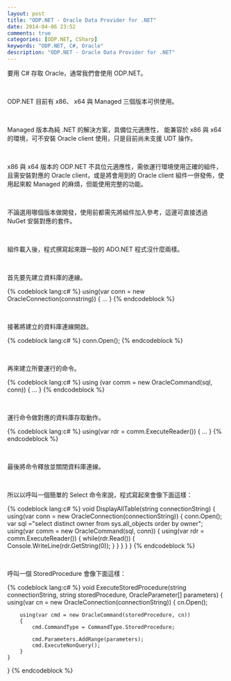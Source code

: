 ```yaml
---
layout: post
title: "ODP.NET - Oracle Data Provider for .NET"
date: 2014-04-06 23:52
comments: true
categories: [ODP.NET, CSharp]
keywords: "ODP.NET, C#, Oracle"
description: "ODP.NET - Oracle Data Provider for .NET"
---
```


要用 C# 存取 Oracle，通常我們會使用 ODP.NET。  

<!-- More -->

<br/>

ODP.NET 目前有 x86、 x64 與 Managed 三個版本可供使用。  

<br/>

Managed 版本為純 .NET 的解決方案，具備位元適應性， 能兼容於 x86 與 x64 的環境，可不安裝 Oracle client 使用，只是目前尚未支援 UDT 操作。  

<br/>

x86 與 x64 版本的 ODP.NET 不具位元適應性，需依運行環境使用正確的組件，且需安裝對應的 Oracle client，或是將會用到的 Oracle client 組件一併發佈，使用起來較 Managed 的麻煩，但能使用完整的功能。  

<br/>

不論選用哪個版本做開發，使用前都需先將組件加入參考，這邊可直接透過 NuGet 安裝對應的套件。  

<br/>

組件載入後，程式撰寫起來跟一般的 ADO.NET 程式沒什麼兩樣。  

<br/>

首先要先建立資料庫的連線。  

{% codeblock lang:c# %}
using(var conn = new OracleConnection(connstring))
{
    ...
}
{% endcodeblock %}

<br/>

接著將建立的資料庫連線開啟。
  
{% codeblock lang:c# %}
conn.Open();
{% endcodeblock %}

<br/>

再來建立所要運行的命令。

{% codeblock lang:c# %}
using (var comm = new OracleCommand(sql, conn))
{
    ...
}
{% endcodeblock %}

<br/>

運行命令做對應的資料庫存取動作。  

{% codeblock lang:c# %}
using(var rdr = comm.ExecuteReader())
{
    ...
}
{% endcodeblock %}

<br/>

最後將命令釋放並關閉資料庫連線。  

<br/>

所以以呼叫一個簡單的 Select 命令來說，程式寫起來會像下面這樣：  

{% codeblock lang:c# %}
void DisplayAllTable(string connectionString)
{
    using(var conn = new OracleConnection(connectionString))
    {
        conn.Open();
        var sql ="select distinct owner from sys.all_objects order by owner";
        using(var comm = new OracleCommand(sql, conn))
        {
            using(var rdr = comm.ExecuteReader())
            {
                while(rdr.Read())
                {
                    Console.WriteLine(rdr.GetString(0));
                }
            }
        }
    }
}
{% endcodeblock %}

<br/>

呼叫一個 StoredProcedure 會像下面這樣：  

{% codeblock lang:c# %}
void ExecuteStoredProcedure(string connectionString, string storedProcedure, OracleParameter[] parameters)
{
    using(var cn = new OracleConnection(connectionString))
    {
        cn.Open();

        using(var cmd = new OracleCommand(storedProcedure, cn))
        {
            cmd.CommandType = CommandType.StoredProcedure;

            cmd.Parameters.AddRange(parameters);
            cmd.ExecuteNonQuery();
        }
    }
}
{% endcodeblock %}
